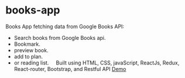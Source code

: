 # books-app
Books App fetching data from Google Books API: 
- Search books from Google Books api.
- Bookmark.
- preview book.
- add to plan.
- or reading list.  &nbsp;  &nbsp;
Built using HTML, CSS, javaScript, ReactJs, Redux, React-router, Bootstrap, and Restful API
[Demo](https://talalalamdar-books-app.surge.sh)
